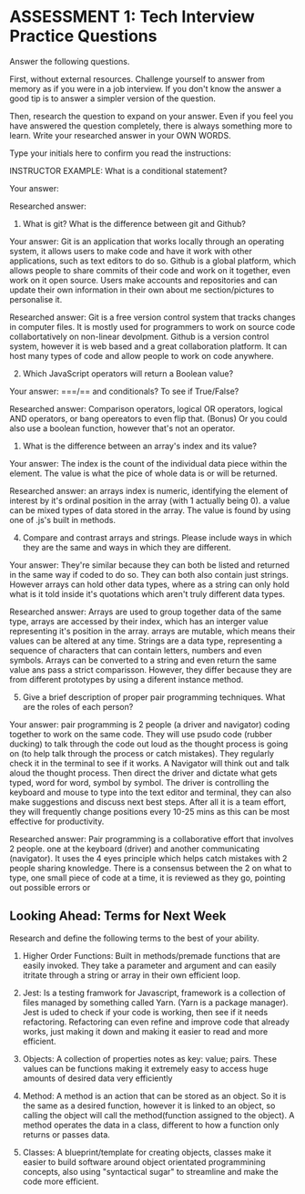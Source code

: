 # ASSESSMENT 1: Tech Interview Practice Questions

Answer the following questions.

First, without external resources. Challenge yourself to answer from memory as if you were in a job interview. If you don't know the answer a good tip is to answer a simpler version of the question.

Then, research the question to expand on your answer. Even if you feel you have answered the question completely, there is always something more to learn. Write your researched answer in your OWN WORDS.

Type your initials here to confirm you read the instructions:

INSTRUCTOR EXAMPLE: What is a conditional statement?

Your answer:

Researched answer:

1. What is git? What is the difference between git and Github?

Your answer: Git is an application that works locally through an operating system, it allows users to make code and have it work with other applications, such as text editors to do so. 
Github is a global platform, which allows people to share commits of their code and work on it together, even work on it open source. Users make accounts and repositories and can update their own information in their own about me section/pictures to personalise it.

Researched answer: Git is a free version control system that tracks changes in computer files. It is mostly used for programmers to work on source code collabortatively on non-linear devolpment. 
Github is a version control system, however it is web based and a great collaboration platform. It can host many types of code and allow people to work on code anywhere.

2. Which JavaScript operators will return a Boolean value?

Your answer: ===/== and conditionals? To see if True/False? 

Researched answer:  Comparison operators, logical OR operators, logical AND operators, or bang opereators to even flip that. (Bonus) Or you could also use a boolean function, however that's not an operator.

1. What is the difference between an array's index and its value?

Your answer: The index is the count of the individual data piece within the element. The value is what the pice of whole data is or will be returned.

Researched answer: an arrays index is numeric, identifying the element of interest by it's ordinal position in the array (with 1 actually being 0).
a value can be mixed types of data stored in the array. The value is found by using one of .js's built in methods.

4. Compare and contrast arrays and strings. Please include ways in which they are the same and ways in which they are different.

Your answer: They're similar because they can both be listed and returned in the same way if coded to do so. They can both also contain just strings. However arrays can hold other data types, where as a string can only hold what is it told inside it's quotations which aren't truly different data types.

Researched answer: Arrays are used to group together data of the same type, arrays are accessed by their index, which has an interger value representing it's position in the array. arrays are mutable, which means their values can be altered at any time.
Strings are a data type, representing a sequence of characters that can contain letters, numbers and even symbols. Arrays can be converted to a string and even return the same value ans pass a strict comparisson. However, they differ because they are from different prototypes by using a diferent instance method.

5. Give a brief description of proper pair programming techniques. What are the roles of each person?

Your answer: pair programming is 2 people (a driver and navigator) coding together to work on the same code. They will use psudo code (rubber ducking) to talk through the code out loud as the thought process is going on (to help talk through the process or catch mistakes). They regularly check it in the terminal to see if it works.
A Navigator will think out and talk aloud the thought process. Then direct the driver and dictate what gets typed, word for word, symbol by symbol. The driver is controlling the keyboard and mouse to type into the text editor and terminal, they can also make suggestions and discuss next best steps. After all it is a team effort, they will frequently change positions every 10-25 mins as this can be most effective for productivity.

Researched answer: Pair programming is a collaborative effort that involves 2 people. one at the keyboard (driver) and another communicating (navigator). It uses the 4 eyes principle which helps catch mistakes with 2 people sharing knowledge. There is a consensus between the 2 on what to type, one small piece of code at a time, it is reviewed as they go, pointing out possible errors or

## Looking Ahead: Terms for Next Week

Research and define the following terms to the best of your ability.

1. Higher Order Functions: Built in methods/premade functions that are easily invoked. They take a parameter and argument and can easily itritate through a string or array in their own efficient loop.

2. Jest: Is a testing framwork for Javascript, framework is a collection of files managed by something called Yarn. (Yarn is a package manager). Jest is uded to check if your code is working, then see if it needs refactoring. Refactoring can even refine and improve code that already works, just making it down and making it easier to read and more efficient. 

3. Objects: A collection of properties notes as key: value; pairs.
These values can be functions making it extremely easy to access huge amounts of desired data very efficiently 

4. Method: A method is an action that can be stored as an object. So it is the same as a desired function, however it is linked to an object, so calling the object will call the method(function assigned to the object). A method operates the data in a class, different to how a function only returns or passes data.

5. Classes: A blueprint/template for creating objects, classes make it easier to build software around object orientated programmining concepts, also using "syntactical sugar" to streamline and make the code more efficient. 


  
